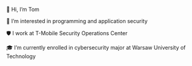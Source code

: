 👋 Hi, I’m Tom

👀 I’m interested in programming and application security

🛡️ I work at T-Mobile Security Operations Center

🎓 I’m currently enrolled in cybersecurity major at Warsaw University of Technology

<!---
mycielski/mycielski is a ✨ special ✨ repository because its `README.md` (this file) appears on your GitHub profile.
You can click the Preview link to take a look at your changes.
--->
